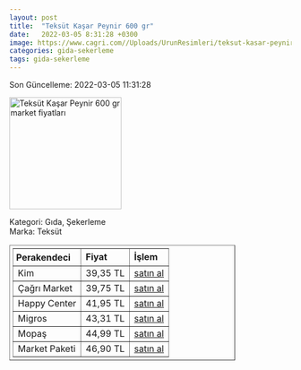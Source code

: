 ```yaml
---
layout: post
title:  "Teksüt Kaşar Peynir 600 gr"
date:   2022-03-05 8:31:28 +0300
image: https://www.cagri.com//Uploads/UrunResimleri/teksut-kasar-peynir-600-gr-692b.jpg
categories: gida-sekerleme
tags: gida-sekerleme
---
```


Son Güncelleme: 2022-03-05 11:31:28

<img src="https://www.cagri.com//Uploads/UrunResimleri/teksut-kasar-peynir-600-gr-692b.jpg" width="200" alt="Teksüt Kaşar Peynir 600 gr market fiyatları" />

Kategori: Gıda, Şekerleme
<br />
Marka: Teksüt

<table border="1" style="padding: 5px;width:80%;">
  <tr>
    <td style="padding: 5px;"><strong>Perakendeci</strong></td>
    <td><strong>Fiyat</strong></td>
    <td><strong>İşlem</strong></td>
  </tr>
  <tr>
              <td>Kim</td>
              <td>39,35 TL</td>
              <td><a target="_blank" href="https://www.kimgeldi.com/teksut-tost-peyniri-600-gr">satın al</a></td>
            </tr><tr>
              <td>Çağrı Market</td>
              <td>39,75 TL</td>
              <td><a target="_blank" href="https://www.cagri.com/teksut-kasar-peynir-600-gr">satın al</a></td>
            </tr><tr>
              <td>Happy Center</td>
              <td>41,95 TL</td>
              <td><a target="_blank" href="https://www.happycenter.com.tr/teksut-kasar-peyniri-600-gr">satın al</a></td>
            </tr><tr>
              <td>Migros</td>
              <td>43,31 TL</td>
              <td><a target="_blank" href="https://www.migros.com.tr/teksut-kasar-peyniri-600-g-p-9a24a6">satın al</a></td>
            </tr><tr>
              <td>Mopaş</td>
              <td>44,99 TL</td>
              <td><a target="_blank" href="https://www.mopas.com.tr/teksut-kasar-600-gr/p/797353">satın al</a></td>
            </tr><tr>
              <td>Market Paketi</td>
              <td>46,90 TL</td>
              <td><a target="_blank" href="https://www.marketpaketi.com.tr/teksut-kasar-600-gr-p-241">satın al</a></td>
            </tr>
</table>
